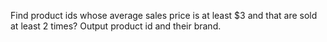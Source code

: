 Find product ids whose average sales price is at least $3 and that are sold at least 2 times? Output product id and their brand.